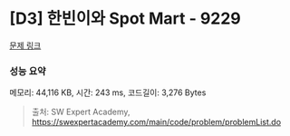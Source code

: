 # [D3] 한빈이와 Spot Mart - 9229 

[문제 링크](https://swexpertacademy.com/main/code/problem/problemDetail.do?contestProbId=AW8Wj7cqbY0DFAXN) 

### 성능 요약

메모리: 44,116 KB, 시간: 243 ms, 코드길이: 3,276 Bytes



> 출처: SW Expert Academy, https://swexpertacademy.com/main/code/problem/problemList.do